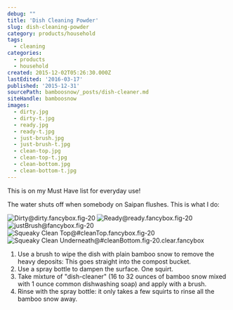 ```yaml
---
debug: ""
title: 'Dish Cleaning Powder'
slug: dish-cleaning-powder
category: products/household
tags:
  - cleaning
categories:
  - products
  - household
created: 2015-12-02T05:26:30.000Z
lastEdited: '2016-03-17'
published: '2015-12-31'
sourcePath: bamboosnow/_posts/dish-cleaner.md
siteHandle: bamboosnow
images:
  - dirty.jpg
  - dirty-t.jpg
  - ready.jpg
  - ready-t.jpg
  - just-brush.jpg
  - just-brush-t.jpg
  - clean-top.jpg
  - clean-top-t.jpg
  - clean-bottom.jpg
  - clean-bottom-t.jpg
---
```

This is on my Must Have list for everyday use!

The water shuts off when somebody on Saipan flushes.  This is what I do:
<!-- more -->

![Dirty@dirty.fancybox.fig-20](@pathToMe/dirty.jpg "Dirty Lid" )
![Ready@ready.fancybox.fig-20](@pathToMe/ready.jpg "Ready, get set" )
![justBrush@fancybox.fig-20](@pathToMe/just-brush.jpg "Go!" )
![Squeaky Clean Top@#cleanTop.fancybox.fig-20](@pathToMe/clean-top.jpg "Clean top" )
![Squeaky Clean Underneath@#cleanBottom.fig-20.clear.fancybox](@pathToMe/clean-bottom.jpg "and bottom" )

1. Use a brush to wipe the dish with plain bamboo snow to remove the heavy deposits: This goes straight into the compost bucket.
2. Use a spray bottle to dampen the surface.  One squirt.
3. Take mixture of "dish-cleaner" (16 to 32 ounces of bamboo snow mixed with 1 ounce common dishwashing soap) and apply with a brush.
4. Rinse with the spray bottle: it only takes a few squirts to rinse all the bamboo snow away.
